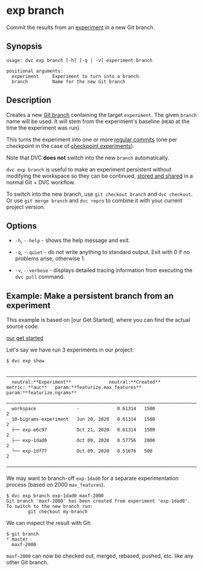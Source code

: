 # exp branch

Commit the results from an [experiment](/doc/command-reference/exp) in a new Git
branch.

## Synopsis

```usage
usage: dvc exp branch [-h] [-q | -v] experiment branch

positional arguments:
  experiment     Experiment to turn into a branch
  branch         Name for the new Git branch
```

## Description

Creates a new [Git branch] containing the target `experiment`. The given
`branch` name will be used. It will stem from the experiment's baseline (`HEAD`
at the time the experiment was run).

This turns the experiment into one or more [regular commits] (one per checkpoint
in the case of [checkpoint experiments]).

<admon type="info">

Note that DVC **does not** switch into the new `branch` automatically.

</admon>

`dvc exp branch` is useful to make an experiment persistent without modifying
the workspace so they can be continued, [stored and shared] in a normal Git +
DVC workflow.

To switch into the new branch, use `git checkout branch` and `dvc checkout`. Or
use `git merge branch` and `dvc repro` to combine it with your current project
version.

[git branch]:
  https://git-scm.com/book/en/v2/Git-Branching-Basic-Branching-and-Merging
[regular commits]: /doc/user-guide/experiment-management/persisting-experiments
[checkpoint experiments]: /doc/command-reference/exp/run#checkpoints
[stored and shared]: /doc/start/data-management#storing-and-sharing

## Options

- `-h`, `--help` - shows the help message and exit.

- `-q`, `--quiet` - do not write anything to standard output. Exit with 0 if no
  problems arise, otherwise 1.

- `-v`, `--verbose` - displays detailed tracing information from executing the
  `dvc pull` command.

## Example: Make a persistent branch from an experiment

<admon type="info">

This example is based on [our Get Started], where you can find the actual source
code.

[our get started](/doc/start/experiment-management/experiments)

</admon>

Let's say we have run 3 experiments in our project:

```dvc
$ dvc exp show
```

```dvctable
 ────────────────────────────────────────────────────────────────────────────────────────────
  neutral:**Experiment**              neutral:**Created**           metric: **auc**   param:**featurize.max_features**   param:**featurize.ngrams**
 ────────────────────────────────────────────────────────────────────────────────────────────
  workspace               -              0.61314   1500                     2
  10-bigrams-experiment   Jun 20, 2020   0.61314   1500                     2
  ├── exp-e6c97           Oct 21, 2020   0.61314   1500                     2
  ├── exp-1dad0           Oct 09, 2020   0.57756   2000                     2
  └── exp-1df77           Oct 09, 2020   0.51676   500                      2
 ────────────────────────────────────────────────────────────────────────────────────────────
```

We may want to branch-off `exp-1dad0` for a separate experimentation process
(based on 2000 `max_features`).

```dvc
$ dvc exp branch exp-1dad0 maxf-2000
Git branch 'maxf-2000' has been created from experiment 'exp-1dad0'.
To switch to the new branch run:
        git checkout my-branch
```

We can inspect the result with Git:

```dvc
$ git branch
* master
  maxf-2000
```

`maxf-2000` can now be checked out, merged, rebased, pushed, etc. like any other
Git branch.
